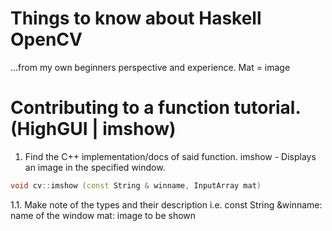 # Things to know about Haskell OpenCV
...from my own beginners perspective and experience.
Mat = image

# Contributing to a function tutorial. (HighGUI | imshow)
1. Find the C++ implementation/docs of said function.
imshow - Displays an image in the specified window.
```c++
void cv::imshow (const String & winname, InputArray mat)
```
1.1. Make note of the types and their description
i.e.
const String &winname: name of the window
mat: image to be shown



